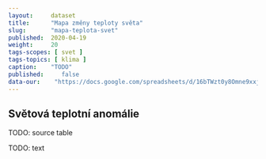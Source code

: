 ```yaml
---
layout:     dataset
title:      "Mapa změny teploty světa"
slug:       "mapa-teplota-svet"
published:  2020-04-19
weight:     20
tags-scopes: [ svet ]
tags-topics: [ klima ]
caption:    "TODO"
published:     false
data-our:    "https://docs.google.com/spreadsheets/d/16bTWzt0y8Omne9xxjd3o1rpszF764ATaC5UpFO5Zd7I/edit?usp=sharing"
---
```

<div class="section"><div class="container" markdown="1">

## Světová teplotní anomálie

TODO: source table

TODO: text
